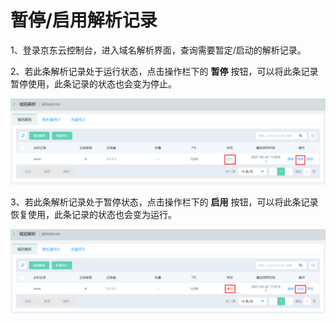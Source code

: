 # 暂停/启用解析记录

  1、登录京东云控制台，进入域名解析界面，查询需要暂定/启动的解析记录。

  2、若此条解析记录处于运行状态，点击操作栏下的 **暂停** 按钮，可以将此条记录暂停使用，此条记录的状态也会变为停止。

   ![暂停.png](../../../../../image/privatezone/stop-record01.png)

  3、若此条解析记录处于暂停状态，点击操作栏下的 **启用** 按钮，可以将此条记录恢复使用，此条记录的状态也会变为运行。

   ![启用.png](../../../../../image/privatezone/stop-record02.png)
